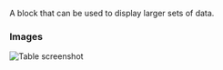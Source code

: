 A block that can be used to display larger sets of data.

### Images

![Table screenshot](https://gitlab.com/appsemble/appsemble/-/raw/0.13.8/docs/images/table.png)
